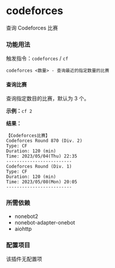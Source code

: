 # codeforces

查询 Codeforces 比赛

### 功能用法

触发指令：`codeforces` / `cf`

```
codeforces <数量> - 查询最近的指定数量的比赛
```

#### 查询比赛

查询指定数目的比赛，默认为 3 个。

**示例：**`cf 2`

**结果：**

```
【Codeforces比赛】
Codeforces Round 870 (Div. 2)
Type: CF
Duration: 120 (min)
Time: 2023/05/04(Thu) 22:35
-------------------------
Codeforces Round (Div. 1)
Type: CF
Duration: 120 (min)
Time: 2023/05/08(Mon) 20:05
-------------------------
```


### 所需依赖

- nonebot2
- nonebot-adapter-onebot
- aiohttp

### 配置项目

该插件无配置项